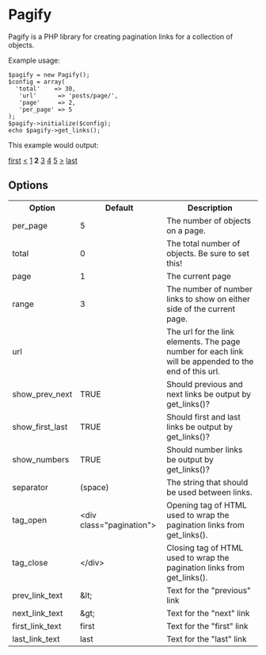 Pagify
======

Pagify is a PHP library for creating pagination links for a collection of objects.

Example usage:

	$pagify = new Pagify();
	$config = array(
	  'total'    => 30,
	   'url'      => 'posts/page/',
	   'page'     => 2,
	   'per_page' => 5
	);
	$pagify->initialize($config);
	echo $pagify->get_links();`

This example would output:

<div class="pagination"><a href="posts/page/1">first</a> <a href="posts/page/1">&lt;</a> <a href="posts/page/1">1</a> <strong>2</strong> <a href="posts/page/3">3</a> <a href="posts/page/4">4</a> <a href="posts/page/5">5</a> <a href="posts/page/3">&gt;</a> <a href="posts/page/6">last</a></div>

Options
-------

<table>
  <tr>
    <th>Option</th>
    <th>Default</th>
    <th>Description</th>
  </tr>
  <tr>
    <td>per_page</td>
    <td>5</td>
    <td>The number of objects on a page.</td>
  </tr>
  <tr>
    <td>total</td>
    <td>0</td>
    <td>The total number of objects. Be sure to set this!</td>
  </tr>
  <tr>
    <td>page</td>
    <td>1</td>
    <td>The current page</td>
  </tr>
  <tr>
    <td>range</td>
    <td>3</td>
    <td>The number of number links to show on either side of the current page.</td>
  </tr>
  <tr>
    <td>url</td>
    <td></td>
    <td>The url for the link elements. The page number for each link will be appended to the end of this url.</td>
  </tr>
  <tr>
    <td>show_prev_next</td>
    <td>TRUE</td>
    <td>Should previous and next links be output by get_links()?</td>
  </tr>
  <tr>
    <td>show_first_last</td>
    <td>TRUE</td>
    <td>Should first and last links be output by get_links()?</td>
  </tr>
  <tr>
    <td>show_numbers</td>
    <td>TRUE</td>
    <td>Should number links be output by get_links()?</td>
  </tr>
  <tr>
    <td>separator</td>
    <td>(space)</td>
    <td>The string that should be used between links.</td>
  </tr>
  <tr>
    <td>tag_open</td>
    <td>&lt;div class="pagination"&gt;</td>
    <td>Opening tag of HTML used to wrap the pagination links from get_links().</td>
  </tr>
  <tr>
    <td>tag_close</td>
    <td>&lt;/div&gt;</td>
    <td>Closing tag of HTML used to wrap the pagination links from get_links().</td>
  </tr>
  <tr>
    <td>prev_link_text</td>
    <td>&amp;lt;</td>
    <td>Text for the "previous" link</td>
  </tr>
  <tr>
    <td>next_link_text</td>
    <td>&amp;gt;</td>
    <td>Text for the "next" link</td>
  </tr>
  <tr>
    <td>first_link_text</td>
    <td>first</td>
    <td>Text for the "first" link</td>
  </tr>
  <tr>
    <td>last_link_text</td>
    <td>last</td>
    <td>Text for the "last" link</td>
  </tr>
</table>